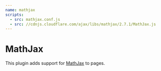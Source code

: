 ```yaml
---
name: mathjax
scripts:
  - src: mathjax.conf.js
  - src: //cdnjs.cloudflare.com/ajax/libs/mathjax/2.7.1/MathJax.js
---
```


# MathJax

This plugin adds support for [MathJax](https://www.mathjax.org/) to
pages.
